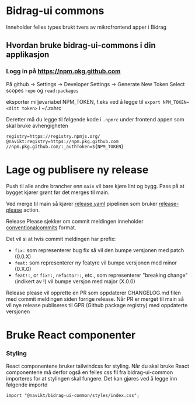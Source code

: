 # Bidrag-ui commons
Inneholder felles types brukt tvers av mikrofrontend apper i Bidrag

## Hvordan bruke bidrag-ui-commons i din applikasjon
### Logg in på https://npm.pkg.github.com
På github -> Settings -> Developer Settings -> Generate New Token
Select scopes `repo` og `read:packages`

eksporter miljøvariabel NPM_TOKEN, f.eks ved å legge til
`export NPM_TOKEN=<ditt token>` i ~/.zshrc

Deretter må du legge til følgende kode i `.npmrc` under frontend appen som skal bruke avhengigheten

```
registry=https://registry.npmjs.org/
@navikt:registry=https://npm.pkg.github.com
//npm.pkg.github.com/:_authToken=${NPM_TOKEN}
```
# Lage og publisere ny release
Push til alle andre brancher enn `main` vil bare kjøre lint og bygg. Pass på at bygget kjører grønt før det merges til main.

Ved merge til main så kjører [release.yaml](.github/workflows/release.yaml) pipelinen som bruker [release-please](https://github.com/googleapis/release-please) action.

Release Please sjekker om commit meldingen inneholder [conventionalcommits](https://www.conventionalcommits.org/en/v1.0.0/) format.

Det vil si at hvis commit meldingen har prefix:

* `fix:` som representerer bug fix så vil den bumpe versjonen med patch (0.0.X)
* `feat:` som representerer ny featyre vil bumpe versjonen med minor (0.X.0)
* `feat!:`, or `fix!:`, `refactor!:`, etc., som representerer "breaking change" (indikert av !) vil bumpe versjon med major (X.0.0)

Release please vil opprette en PR som oppdaterer CHANGELOG.md filen med commit meldingen siden forrige release. Når PR er merget til main så vil nye release publiseres til GPR (Github package registry) med oppdaterte versjonen

# Bruke React componenter
### Styling
React componentene bruker tailwindcss for styling. Når du skal bruke React componentene må derfor også en felles css fil fra bidrag-ui-common importeres for at stylingen skal fungere.
Det kan gjøres ved å legge inn følgende importd


```React
import "@navikt/bidrag-ui-common/styles/index.css";
```

